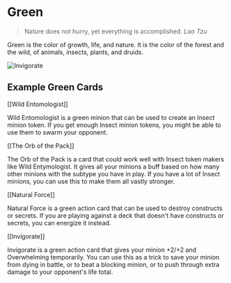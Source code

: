 # Green

> Nature does not hurry, yet everything is accomplished.
> <cite>Lao Tzu</cite>

Green is the color of growth, life, and nature. It is the color of the forest and the wild, of animals, insects, plants, and druids.

![Invigorate](https://s3.amazonaws.com/assets1.orbsccg.com/prod/cards/art/91X.jpg)

## Example Green Cards

[[Wild Entomologist]]

Wild Entomologist is a green minion that can be used to create an Insect minion token. If you get enough Insect minion tokens, you might be able to use them to swarm your opponent.

[[The Orb of the Pack]]

The Orb of the Pack is a card that could work well with Insect token makers like Wild Entymologist. It gives all your minions a buff based on how many other minions with the subtype you have in play. If you have a lot of Insect minions, you can use this to make them all vastly stronger.

[[Natural Force]]

Natural Force is a green action card that can be used to destroy constructs or secrets. If you are playing against a deck that doesn't have constructs or secrets, you can energize it instead.

[[Invigorate]]

Invigorate is a green action card that gives your minion +2/+2 and Overwhelming temporarily. You can use this as a trick to save your minion from dying in battle, or to beat a blocking minion, or to push through extra damage to your opponent's life total.
